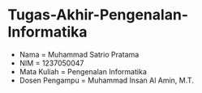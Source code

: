 # Tugas-Akhir-Pengenalan-Informatika

- Nama = Muhammad Satrio Pratama
- NIM = 1237050047
- Mata Kuliah = Pengenalan Informatika
- Dosen Pengampu = Muhammad Insan Al Amin, M.T.


